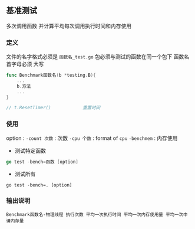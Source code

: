 ##  基准测试
多次调用函数 并计算平均每次调用执行时间和内存使用

###   定义
文件的名字格式必须是 `函数名_test.go` 
包必须与测试的函数在同一个包下
函数名首字母必须 大写
```go
func Benchmark函数名(b *testing.B){
	...
	b.方法
	...
}

// t.ResetTimer()			 重置时间
```



###   使用
option :
`-count 次数` : 次数
`-cpu 个数` : format of `cpu`
`-benchmem` : 内存使用

* 测试特定函数
```go
go test -bench=函数 [option]
```
* 测试所有
```shell
go test -bench=. [option]
```



###   输出说明
```shell
Benchmark函数名-物理线程 执行次数 平均一次执行时间 平均一次内存使用量 平均一次申请内存量
```
